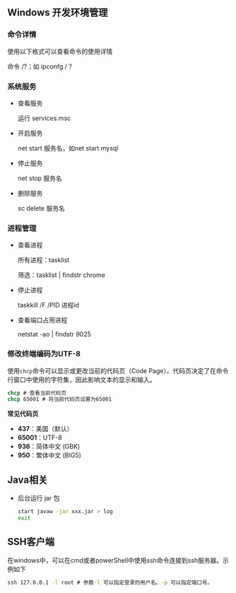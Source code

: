 ## Windows 开发环境管理

### 命令详情

使用以下格式可以查看命令的使用详情

命令 /?；如 ipconfg /？

###  系统服务

- 查看服务

  运行 services.msc

- 开启服务

  net start 服务名，如net start mysql

- 停止服务

  net stop 服务名

- 删除服务

  sc delete 服务名

### 进程管理

- 查看进程

  所有进程：tasklist

  筛选：tasklist | findstr chrome

- 停止进程

  taskkill /F /PID 进程id

- 查看端口占用进程

  netstat -ao | findstr 9025

### 修改终端编码为UTF-8

使用`chcp`命令可以显示或更改当前的代码页（Code Page）。代码页决定了在命令行窗口中使用的字符集，因此影响文本的显示和输入。

```cmd
chcp # 查看当前代码页
chcp 65001 # 将当前代码页设置为65001
```

**常见代码页**

- **437**：美国（默认）
- **65001**：UTF-8
- **936**：简体中文 (GBK)
- **950**：繁体中文 (BIG5)

## Java相关

- 后台运行 jar 包

  ```bash
  start javaw -jar xxx.jar > log
  exit
  ```


## SSH客户端

在windows中，可以在cmd或者powerShell中使用ssh命令连接到ssh服务器。示例如下

```cmd
ssh 127.0.0.1 -l root # 参数-l 可以指定登录的用户名。-p 可以指定端口号。
```





